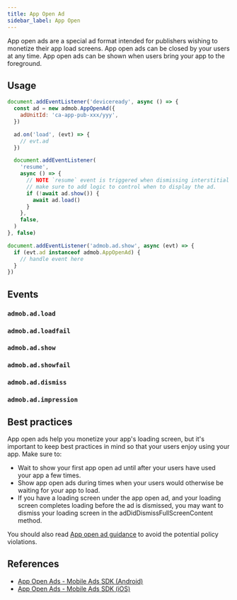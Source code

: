 ```yaml
---
title: App Open Ad
sidebar_label: App Open
---
```


App open ads are a special ad format intended for publishers wishing to monetize their app load screens. App open ads can be closed by your users at any time. App open ads can be shown when users bring your app to the foreground.

## Usage

```js
document.addEventListener('deviceready', async () => {
  const ad = new admob.AppOpenAd({
    adUnitId: 'ca-app-pub-xxx/yyy',
  })

  ad.on('load', (evt) => {
    // evt.ad
  })

  document.addEventListener(
    'resume',
    async () => {
      // NOTE `resume` event is triggered when dismissing interstitial ads or by other reasons,
      // make sure to add logic to control when to display the ad.
      if (!await ad.show()) {
        await ad.load()
      }
    },
    false,
  )
}, false)

document.addEventListener('admob.ad.show', async (evt) => {
  if (evt.ad instanceof admob.AppOpenAd) {
    // handle event here
  }
})
```

## Events

### `admob.ad.load`

### `admob.ad.loadfail`

### `admob.ad.show`

### `admob.ad.showfail`

### `admob.ad.dismiss`

### `admob.ad.impression`

## Best practices

App open ads help you monetize your app's loading screen, but it's important to keep best practices in mind so that your users enjoy using your app. Make sure to:

- Wait to show your first app open ad until after your users have used your app a few times.
- Show app open ads during times when your users would otherwise be waiting for your app to load.
- If you have a loading screen under the app open ad, and your loading screen completes loading before the ad is dismissed, you may want to dismiss your loading screen in the adDidDismissFullScreenContent method.

You should also read [App open ad guidance](https://support.google.com/admob/answer/9341964) to avoid the potential policy violations.

## References

- [App Open Ads - Mobile Ads SDK (Android)](https://developers.google.com/admob/android/app-open-ads)
- [App Open Ads - Mobile Ads SDK (iOS)](https://developers.google.com/admob/ios/app-open-ads)
